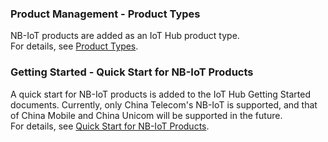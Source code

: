 [//]: # (chinagitpath:XXXXX)

### Product Management - Product Types
NB-IoT products are added as an IoT Hub product type.  
For details, see [Product Types](https://cloud.tencent.com/document/product/634/18348).  
### Getting Started - Quick Start for NB-IoT Products
A quick start for NB-IoT products is added to the IoT Hub Getting Started documents. Currently, only China Telecom's NB-IoT is supported, and that of China Mobile and China Unicom will be supported in the future.  
For details, see [Quick Start for NB-IoT Products](https://cloud.tencent.com/document/product/634/18349).  


